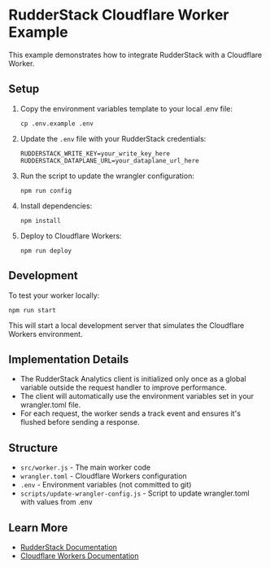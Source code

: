 # RudderStack Cloudflare Worker Example

This example demonstrates how to integrate RudderStack with a Cloudflare Worker.

## Setup

1. Copy the environment variables template to your local .env file:
   ```
   cp .env.example .env
   ```

2. Update the `.env` file with your RudderStack credentials:
   ```
   RUDDERSTACK_WRITE_KEY=your_write_key_here
   RUDDERSTACK_DATAPLANE_URL=your_dataplane_url_here
   ```

3. Run the script to update the wrangler configuration:
   ```
   npm run config
   ```

4. Install dependencies:
   ```
   npm install
   ```

5. Deploy to Cloudflare Workers:
   ```
   npm run deploy
   ```

## Development

To test your worker locally:

```
npm run start
```

This will start a local development server that simulates the Cloudflare Workers environment.

## Implementation Details

- The RudderStack Analytics client is initialized only once as a global variable outside the request handler to improve performance.
- The client will automatically use the environment variables set in your wrangler.toml file.
- For each request, the worker sends a track event and ensures it's flushed before sending a response.

## Structure

- `src/worker.js` - The main worker code
- `wrangler.toml` - Cloudflare Workers configuration
- `.env` - Environment variables (not committed to git)
- `scripts/update-wrangler-config.js` - Script to update wrangler.toml with values from .env

## Learn More

- [RudderStack Documentation](https://rudderstack.com/docs/)
- [Cloudflare Workers Documentation](https://developers.cloudflare.com/workers/) 
